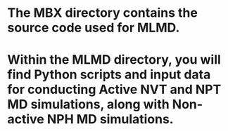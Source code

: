 # The MBX directory contains the source code used for MLMD.
# Within the MLMD directory, you will find  Python scripts and input data for conducting Active NVT and NPT MD simulations, along with  Non-active NPH MD simulations.
